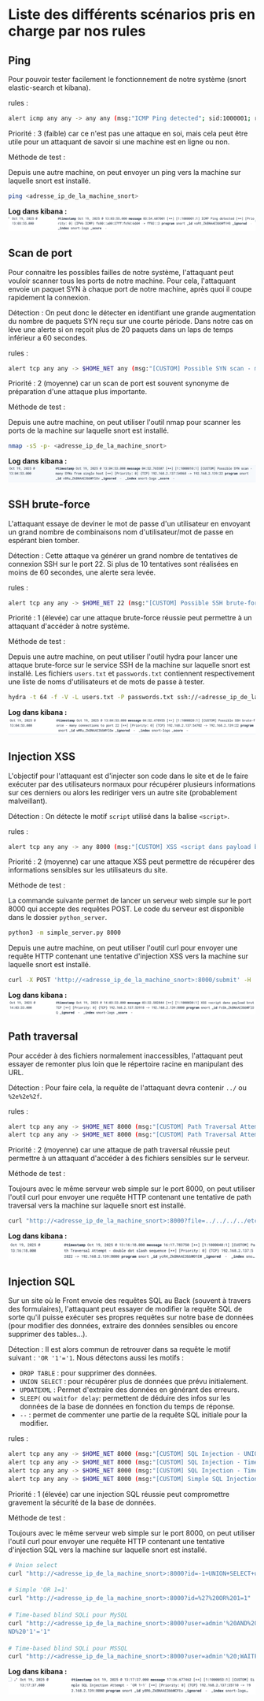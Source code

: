 # Liste des différents scénarios pris en charge par nos rules

## Ping

Pour pouvoir tester facilement le fonctionnement de notre système (snort elastic-search et kibana).

rules :

```bash
alert icmp any any -> any any (msg:"ICMP Ping detected"; sid:1000001; rev:1; priority:3;)
```

Priorité : 3 (faible) car ce n'est pas une attaque en soi, mais cela peut être utile pour un attaquant de savoir si une machine est en ligne ou non.

Méthode de test :

Depuis une autre machine, on peut envoyer un ping vers la machine sur laquelle snort est installé.

```bash
ping <adresse_ip_de_la_machine_snort>
```

**Log dans kibana :**
![ping_kibana](img\kibanaPing.png)

## Scan de port

Pour connaitre les possibles failles de notre système, l'attaquant peut vouloir scanner tous les ports de notre machine. Pour cela, l'attaquant envoie un paquet SYN à chaque port de notre machine, après quoi il coupe rapidement la connexion.

Détection : On peut donc le détecter en identifiant une grande augmentation du nombre de paquets SYN reçu sur une courte période. Dans notre cas on lève une alerte si on reçoit plus de 20 paquets dans un laps de temps inférieur a 60 secondes.

rules :

```bash
alert tcp any any -> $HOME_NET any (msg:"[CUSTOM] Possible SYN scan - many SYNs from single host"; flags:S; threshold: type both, track by_src, count 20, seconds 60; sid:1000010; rev:1; priority:2;)
```

Priorité : 2 (moyenne) car un scan de port est souvent synonyme de préparation d'une attaque plus importante.

Méthode de test :

Depuis une autre machine, on peut utiliser l'outil nmap pour scanner les ports de la machine sur laquelle snort est installé.

```bash
nmap -sS -p- <adresse_ip_de_la_machine_snort>
```

**Log dans kibana :**
![scan_kibana](img\kibanaScanPort.png)

## SSH brute-force

L'attaquant essaye de deviner le mot de passe d'un utilisateur en envoyant un grand nombre de combinaisons nom d'utilisateur/mot de passe en espérant bien tomber.

Détection : Cette attaque va générer un grand nombre de tentatives de connexion SSH sur le port 22. Si plus de 10 tentatives sont réalisées en moins de 60 secondes, une alerte sera levée.

rules :

```bash
alert tcp any any -> $HOME_NET 22 (msg:"[CUSTOM] Possible SSH brute-force - many connections to port 22"; flow:to_server; threshold: type both, track by_src, count 20, seconds 30; sid:1000020; rev:1; priority:1;)
```

Priorité : 1 (élevée) car une attaque brute-force réussie peut permettre à un attaquant d'accéder à notre système.

Méthode de test :

Depuis une autre machine, on peut utiliser l'outil hydra pour lancer une attaque brute-force sur le service SSH de la machine sur laquelle snort est installé. Les fichiers `users.txt` et `passwords.txt` contiennent respectivement une liste de noms d'utilisateurs et de mots de passe à tester.

```bash 
hydra -t 64 -f -V -L users.txt -P passwords.txt ssh://<adresse_ip_de_la_machine_snort> -s 22
```
**Log dans kibana :**
![ssh_bruteforce_kibana](img\kibanaBruteForce.png)

## Injection XSS

L'objectif pour l'attaquant est d'injecter son code dans le site et de le faire exécuter par des utilisateurs normaux pour récupérer plusieurs informations sur ces derniers ou alors les rediriger vers un autre site (probablement malveillant).

Détection : On détecte le motif `script` utilisé dans la balise `<script>`.

rules :

```bash
alert tcp any any -> any 8000 (msg:"[CUSTOM] XSS <script dans payload brut TCP"; flow:to_server,established; content:"script"; sid:1000030; rev:1; priority:2;)
```

Priorité : 2 (moyenne) car une attaque XSS peut permettre de récupérer des informations sensibles sur les utilisateurs du site.

Méthode de test :

La commande suivante permet de lancer un serveur web simple sur le port 8000 qui accepte des requêtes POST. Le code du serveur est disponible dans le dossier `python_server`.

```bash
python3 -m simple_server.py 8000
```

Depuis une autre machine, on peut utiliser l'outil curl pour envoyer une requête HTTP contenant une tentative d'injection XSS vers la machine sur laquelle snort est installé.

```bash
curl -X POST 'http://<adresse_ip_de_la_machine_snort>:8000/submit' -H 'User-Agent: SIEM-TEST-Agent/1.0' --data-urlencode 'username=testuser' --data-urlencode 'comment=<script>XSS_TEST_2025</script>'
```
**Log dans kibana :**
![xss_kibana](img\kibanaxss.png)

## Path traversal

Pour accéder à des fichiers normalement inaccessibles, l'attaquant peut essayer de remonter plus loin que le répertoire racine en manipulant des URL.

Détection : Pour faire cela, la requête de l'attaquant devra contenir `../` ou `%2e%2e%2f`.

rules :

```bash
alert tcp any any -> $HOME_NET 8000 (msg:"[CUSTOM] Path Traversal Attempt - double dot slash sequence"; flow:to_server; content:"../"; http_uri; nocase; sid:1000040; rev:1; priority:2;)
alert tcp any any -> $HOME_NET 8000 (msg:"[CUSTOM] Path Traversal Attempt - double dot slash sequence"; flow:to_server; content:"%2e%2e%2f"; http_uri; nocase; sid:1000041; rev:1; priority:2;)
```

Priorité : 2 (moyenne) car une attaque de path traversal réussie peut permettre à un attaquant d'accéder à des fichiers sensibles sur le serveur.

Méthode de test :

Toujours avec le même serveur web simple sur le port 8000, on peut utiliser l'outil curl pour envoyer une requête HTTP contenant une tentative de path traversal vers la machine sur laquelle snort est installé.

```bash
curl "http://<adresse_ip_de_la_machine_snort>:8000?file=../../../../etc/passwd"
```
**Log dans kibana :**
![path_traversal_kibana](img\kibanapath.png)

## Injection SQL

Sur un site où le Front envoie des requêtes SQL au Back (souvent à travers des formulaires), l'attaquant peut essayer de modifier la requête SQL de sorte qu'il puisse exécuter ses propres requêtes sur notre base de données (pour modifier des données, extraire des données sensibles ou encore supprimer des tables...).

Détection : Il est alors commun de retrouver dans sa requête le motif suivant : `'OR '1'='1`. Nous détectons aussi les motifs :

- `DROP TABLE` : pour supprimer des données.
- `UNION SELECT` : pour récupérer plus de données que prévu initialement.
- `UPDATEXML` : Permet d'extraire des données en générant des erreurs.
- `SLEEP(` ou `waitfor delay`: permettent de déduire des infos sur les données de la base de données en fonction du temps de réponse.
- `--` : permet de commenter une partie de la requête SQL initiale pour la modifier.

rules :

```bash
alert tcp any any -> $HOME_NET 8000 (msg:"[CUSTOM] SQL Injection - UNION SELECT detected"; flow:to_server; content:"union select"; http_uri; nocase; sid:1000050; rev:1; priority:1;)
alert tcp any any -> $HOME_NET 8000 (msg:"[CUSTOM] SQL Injection - Time-Based Blind SQLi (SLEEP)"; flow:to_server; content:"sleep("; http_uri; nocase; sid:1000051; rev:1; priority:1;)
alert tcp any any -> $HOME_NET 8000 (msg:"[CUSTOM] SQL Injection - Time-Based Blind SQLi (WAITFOR)"; flow:to_server; content:"waitfor delay"; http_uri; nocase; sid:1000052; rev:1; priority:1;)
alert tcp any any -> $HOME_NET 8000 (msg:"[CUSTOM] Simple SQL Injection Attempt - 'OR 1=1'"; flow:to_server; content:"OR 1=1"; http_uri; sid:1000053; rev:1; priority:1;)
```

Priorité : 1 (élevée) car une injection SQL réussie peut compromettre gravement la sécurité de la base de données.

Méthode de test :

Toujours avec le même serveur web simple sur le port 8000, on peut utiliser l'outil curl pour envoyer une requête HTTP contenant une tentative d'injection SQL vers la machine sur laquelle snort est installé.

```bash
# Union select
curl "http://<adresse_ip_de_la_machine_snort>:8000?id=-1+UNION+SELECT+username,password+FROM+users"

# Simple 'OR 1=1'
curl "http://<adresse_ip_de_la_machine_snort>:8000?id=%27%20OR%201=1"

# Time-based blind SQLi pour MySQL
curl "http://<adresse_ip_de_la_machine_snort>:8000?user=admin'%20AND%20(SELECT%201%20FROM%20(SELECT(SLEEP(5)))a)%20A
ND%20'1'='1"

# Time-based blind SQLi pour MSSQL
curl "http://<adresse_ip_de_la_machine_snort>:8000?user=admin'%20;WAITFOR%20DELAY%20'0:0:5'%20--"
```
**Log dans kibana :**
![sql_injection_kibana](img\kibanaSQLinj.png)